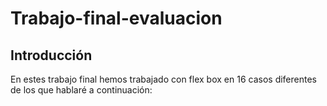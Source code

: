 # Trabajo-final-evaluacion

## Introducción

En estes trabajo final hemos trabajado con flex box en 16 casos diferentes de los que hablaré a continuación:
